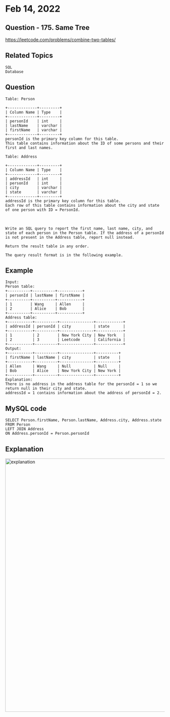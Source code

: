 # Feb 14, 2022
## Question - 175. Same Tree
https://leetcode.com/problems/combine-two-tables/


## Related Topics
    SQL
    Database

## Question
    Table: Person

    +-------------+---------+
    | Column Name | Type    |
    +-------------+---------+
    | personId    | int     |
    | lastName    | varchar |
    | firstName   | varchar |
    +-------------+---------+
    personId is the primary key column for this table.
    This table contains information about the ID of some persons and their first and last names.

    Table: Address

    +-------------+---------+
    | Column Name | Type    |
    +-------------+---------+
    | addressId   | int     |
    | personId    | int     |
    | city        | varchar |
    | state       | varchar |
    +-------------+---------+
    addressId is the primary key column for this table.
    Each row of this table contains information about the city and state of one person with ID = PersonId.

<br>

    Write an SQL query to report the first name, last name, city, and state of each person in the Person table. If the address of a personId is not present in the Address table, report null instead.

    Return the result table in any order.

    The query result format is in the following example.

## Example
    Input: 
    Person table:
    +----------+----------+-----------+
    | personId | lastName | firstName |
    +----------+----------+-----------+
    | 1        | Wang     | Allen     |
    | 2        | Alice    | Bob       |
    +----------+----------+-----------+
    Address table:
    +-----------+----------+---------------+------------+
    | addressId | personId | city          | state      |
    +-----------+----------+---------------+------------+
    | 1         | 2        | New York City | New York   |
    | 2         | 3        | Leetcode      | California |
    +-----------+----------+---------------+------------+
    Output: 
    +-----------+----------+---------------+----------+
    | firstName | lastName | city          | state    |
    +-----------+----------+---------------+----------+
    | Allen     | Wang     | Null          | Null     |
    | Bob       | Alice    | New York City | New York |
    +-----------+----------+---------------+----------+
    Explanation: 
    There is no address in the address table for the personId = 1 so we return null in their city and state.
    addressId = 1 contains information about the address of personId = 2.

## MySQL code
```
SELECT Person.firstName, Person.lastName, Address.city, Address.state
FROM Person
LEFT JOIN Address
ON Address.personId = Person.personId
```

## Explanation
<img width="800" alt="explanation" src="https://user-images.githubusercontent.com/59908525/153914528-b0c394bb-17be-42b7-8c13-5a3b82c2fe5a.PNG">
